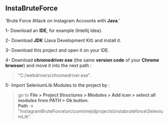 ## InstaBruteForce<br>

'Brute Force Attack on Instagram Accounts with __Java__.'<br>

1- Download an **IDE**, for example (Intellij Idea).<br>

2- Download **JDK** (Java Development Kit) and install it.<br>

3- Download this project and open it on your IDE.<br>

4- Download **chromedriver.exe** (the same **version code** of your **Chrome brwoser**) and move it into the next path :

> "C:/webdrivers/chromedriver.exe".<br>

5- Import SeleniumLib Modules to the project by : <br>
> go to **File > Project Structures > Modules > Add icon > select all modules from PATH > Ok button**.<br>
> **Path** -> "InstagramBruteForce\src\com\mejidprojects\instabruteforce\SeleniumLib".<br>

